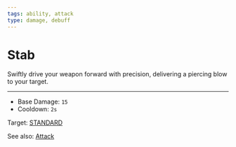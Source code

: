 ```yaml
---
tags: ability, attack
type: damage, debuff
---
```


# Stab

Swiftly drive your weapon forward with precision, delivering a piercing blow to your target.

---

- Base Damage: `15`
- Cooldown: `2s`

Target: [STANDARD](Targets/STANDARD.md)

See also: [Attack](Mechanics/Attack.md)